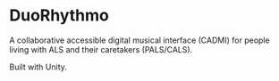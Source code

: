 # DuoRhythmo
A collaborative accessible digital musical interface (CADMI) for people living with ALS and their caretakers
(PALS/CALS). 

Built with Unity.
